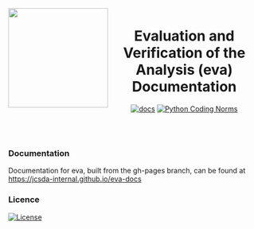 <img src="https://github.com/JCSDA-internal/eva-docs/blob/develop/doc/_static/images/eva_logo_ball.png" width="200" align=left> 


<div
  align="center"
>
  
# Evaluation and Verification of the Analysis (eva) Documentation

[![docs](https://github.com/JCSDA-internal/eva-docs/actions/workflows/docs.yaml/badge.svg?branch=develop)](https://github.com/JCSDA-internal/eva-docs/actions/workflows/docs.yaml)
[![Python Coding Norms](https://github.com/JCSDA-internal/eva-docs/actions/workflows/python_coding_norms.yml/badge.svg?branch=develop)](https://github.com/JCSDA-internal/eva-docs/actions/workflows/python_coding_norms.yml)

</div>

<br>
<br>

### Documentation

Documentation for eva, built from the gh-pages branch, can be found at
https://jcsda-internal.github.io/eva-docs

### Licence

[![License](https://img.shields.io/badge/License-Apache%202.0-blue.svg)](https://opensource.org/licenses/Apache-2.0)
